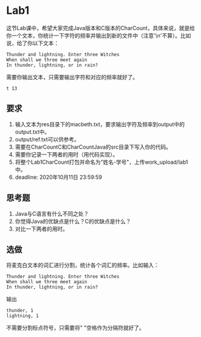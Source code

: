 # Lab1
这节Lab课中，希望大家完成Java版本和C版本的CharCount，具体来说，就是给你一个文本，你统计一下字符的频率并输出到新的文件中（注意'\n'不算）。比如说，给了你以下文本：
```
Thunder and lightning. Enter three Witches
When shall we three meet again
In thunder, lightning, or in rain?
```
需要你输出文本，只需要输出字符和对应的频率就好了。
```
t 13
```

## 要求
1. 输入文本为res目录下的macbeth.txt，要求输出字符及频率到output中的output.txt中。
2. output/ref.txt可以供参考。
3. 需要在CharCountC和CharCountJava的src目录下写入你的代码。
4. 需要你记录一下两者的用时（用代码实现）。
5. 将整个Lab1CharCount打包并命名为"姓名-学号"，上传work_upload/lab1中。
6. deadline: 2020年10月11日 23:59:59


## 思考题
1. Java与C语言有什么不同之处？
2. 你觉得Java的优缺点是什么？C的优缺点是什么？
3. 对比一下两者的用时。

## 选做
将麦克白文本的词汇进行分割，统计各个词汇的频率。比如输入：
```
Thunder and lightning. Enter three Witches
When shall we three meet again
In thunder, lightning, or in rain?
```
输出
```
thunder, 1
lightning, 1
```
不需要分割标点符号，只需要将" "空格作为分隔符就好了。
